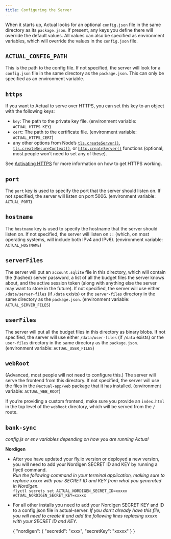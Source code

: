 ```yaml
---
title: Configuring the Server
---
```


When it starts up, Actual looks for an optional `config.json` file in the same directory as its `package.json`. If present, any keys you define there will override the default values. All values can also be specified as environment variables, which will override the values in the `config.json` file.

## `ACTUAL_CONFIG_PATH`

This is the path to the config file. If not specified, the server will look for a `config.json` file in the same directory as the `package.json`. This can only be specified as an environment variable.

## `https`

If you want to Actual to serve over HTTPS, you can set this key to an object with the following keys:

- `key`: The path to the private key file. (environment variable: `ACTUAL_HTTPS_KEY`)
- `cert`: The path to the certificate file. (environment variable: `ACTUAL_HTTPS_CERT`)
- any other options from Node’s [`tls.createServer()`](https://nodejs.org/docs/latest-v16.x/api/tls.html#tlscreateserveroptions-secureconnectionlistener), [`tls.createSecureContext()`](https://nodejs.org/docs/latest-v16.x/api/tls.html#tlscreatesecurecontextoptions), or [`http.createServer()`](https://nodejs.org/docs/latest-v16.x/api/http.html#httpcreateserveroptions-requestlistener) functions (optional, most people won’t need to set any of these).

See [Activating HTTPS](/Installing/HTTPS/) for more information on how to get HTTPS working.

<!-- ## `mode`

The `mode` key is not currently used by anything, as far as I can tell. It’s exposed on the `/mode` route, but that route does not appear to be called by the frontend. -->

## `port`

The `port` key is used to specify the port that the server should listen on. If not specified, the server will listen on port 5006. (environment variable: `ACTUAL_PORT`)

## `hostname`

The `hostname` key is used to specify the hostname that the server should listen on. If not specified, the server will listen on `::` (which, on most operating systems, will include both IPv4 and IPv6). (environment variable: `ACTUAL_HOSTNAME`)

## `serverFiles`

The server will put an `account.sqlite` file in this directory, which will contain the (hashed) server password, a list of all the budget files the server knows about, and the active session token (along with anything else the server may want to store in the future). If not specified, the server will use either `/data/server-files` (if `/data` exists) or the `server-files` directory in the same directory as the `package.json`. (environment variable: `ACTUAL_SERVER_FILES`)

## `userFiles`

The server will put all the budget files in this directory as binary blobs. If not specified, the server will use either `/data/user-files` (if `/data` exists) or the `user-files` directory in the same directory as the `package.json`. (environment variable: `ACTUAL_USER_FILES`)

## `webRoot`

(Advanced, most people will not need to configure this.) The server will serve the frontend from this directory. If not specified, the server will use the files in the `@actual-app/web` package that it has installed. (environment variable: `ACTUAL_WEB_ROOT`)

If you’re providing a custom frontend, make sure you provide an `index.html` in the top level of the `webRoot` directory, which will be served from the `/` route.

## `bank-sync`
*config.js or env variables depending on how you are running Actual*

**Nordigen**
- After you have updated your fly.io version or deployed a new version, you will need to add your Nordigen SECRET ID and KEY by running a flyctl command.  
*Run the following command in your terminal application, making sure to replace xxxxx with your SECRET ID and KEY from what you generated in Nordigen.*  
    `flyctl secrets set ACTUAL_NORDIGEN_SECRET_ID=xxxxx ACTUAL_NORDIGEN_SECRET_KEY=xxxxx`
    
- For all other installs you need to add your Nordigen SECRET KEY and ID to a config.json file in actual-server.
*If you don't already have this file, you will need to create it and add the following lines replacing xxxxx with your SECRET ID and KEY.*
     
    {
        "nordigen": {
            "secretId": "xxxx",
            "secretKey": "xxxxx"
        }
    }
    
